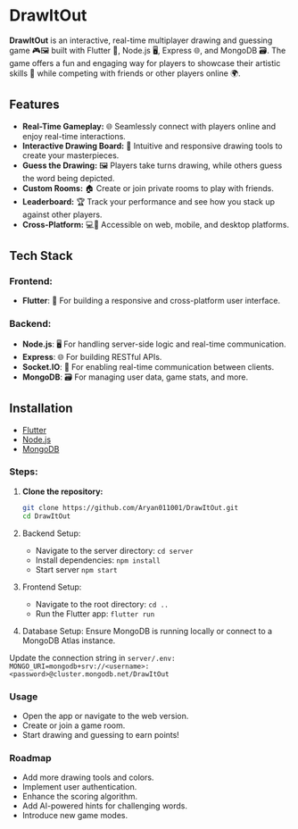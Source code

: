 # DrawItOut

**DrawItOut** is an interactive, real-time multiplayer drawing and guessing game 🎮🖼️ built with Flutter 📱, Node.js 🖥️, Express 🌐, and MongoDB 🗃️. The game offers a fun and engaging way for players to showcase their artistic skills 🎨 while competing with friends or other players online 🌍.


## Features
- **Real-Time Gameplay:** 🌐 Seamlessly connect with players online and enjoy real-time interactions.
- **Interactive Drawing Board:** 🎨 Intuitive and responsive drawing tools to create your masterpieces.
- **Guess the Drawing:** 🖼️ Players take turns drawing, while others guess the word being depicted.
- **Custom Rooms:** 🏠 Create or join private rooms to play with friends.
- **Leaderboard:** 🏆 Track your performance and see how you stack up against other players.
- **Cross-Platform:** 💻📱 Accessible on web, mobile, and desktop platforms.


## Tech Stack

### Frontend:
- **Flutter**: 📱 For building a responsive and cross-platform user interface.

### Backend:
- **Node.js**: 🖥️ For handling server-side logic and real-time communication.
- **Express**: 🌐 For building RESTful APIs.
- **Socket.IO**: 🔌 For enabling real-time communication between clients.
- **MongoDB**: 🗃️ For managing user data, game stats, and more.


## Installation
- [Flutter](https://flutter.dev/docs/get-started/install)
- [Node.js](https://nodejs.org/)
- [MongoDB](https://www.mongodb.com/try/download/community)

### Steps:
1. **Clone the repository:**
   ```bash
   git clone https://github.com/Aryan011001/DrawItOut.git
   cd DrawItOut
    ``` 

2. Backend Setup: 
    - Navigate to the server directory:
        ```cd server ```
    - Install dependencies:
        ```npm install ```
    - Start server 
        ```npm start```

3. Frontend Setup:
    - Navigate to the root directory:
        ```cd ..```
    - Run the Flutter app:
        ```flutter run ```

4. Database Setup: Ensure MongoDB is running locally or connect to a MongoDB Atlas instance.

Update the connection string in ```server/.env:```
    ```MONGO_URI=mongodb+srv://<username>:<password>@cluster.mongodb.net/DrawItOut ```

### Usage
- Open the app or navigate to the web version.
- Create or join a game room.
- Start drawing and guessing to earn points!

### Roadmap

- Add more drawing tools and colors.
- Implement user authentication.
- Enhance the scoring algorithm.
- Add AI-powered hints for challenging words.
- Introduce new game modes.










